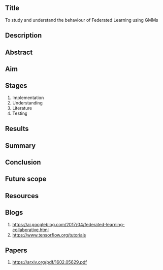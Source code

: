 ## Title 
To study and understand the behaviour of Federated Learning using GMMs

## Description

## Abstract

## Aim

## Stages
  1. Implementation
  2. Understanding
  3. Literature
  4. Testing

## Results

## Summary

## Conclusion

## Future scope

## Resources
  ## Blogs
  1. https://ai.googleblog.com/2017/04/federated-learning-collaborative.html
  2. https://www.tensorflow.org/tutorials
  
  ## Papers
  1. https://arxiv.org/pdf/1602.05629.pdf

